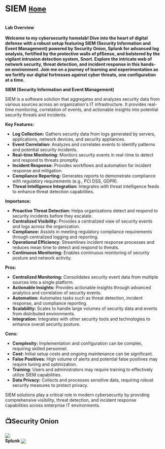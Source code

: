 # SIEM          [`Home`](https://github.com/rajeevlraman)<br>
<br>
<b>Lab Overview</b><br><br>
<b>Welcome to my cybersecurity homelab! Dive into the heart of digital defense with a robust setup featuring SIEM (Security Information and Event Management) powered by Security Onion, Splunk for advanced log analysis, fortified by the protective walls of pfSense, and bolstered by the vigilant intrusion detection system, Snort. Explore the intricate web of network security, threat detection, and incident response in this hands-on environment. Join me on a journey of learning and experimentation as we fortify our digital fortresses against cyber threats, one configuration at a time.</b><br>

**SIEM (Security Information and Event Management)**

SIEM is a software solution that aggregates and analyzes security data from various sources across an organization's IT infrastructure. It provides real-time monitoring, correlation of events, and actionable insights into potential security threats and incidents.

**Key Features:**
- **Log Collection:** Gathers security data from logs generated by servers, applications, network devices, and security appliances.
- **Event Correlation:** Analyzes and correlates events to identify patterns and potential security incidents.
- **Real-time Monitoring:** Monitors security events in real-time to detect and respond to threats promptly.
- **Incident Response:** Provides workflows and automation for incident response and mitigation.
- **Compliance Reporting:** Generates reports to demonstrate compliance with regulatory requirements (e.g., PCI DSS, GDPR).
- **Threat Intelligence Integration:** Integrates with threat intelligence feeds to enhance threat detection capabilities.

**Importance:**
- **Proactive Threat Detection:** Helps organizations detect and respond to security incidents before they escalate.
- **Centralized Visibility:** Provides a centralized view of security events and logs across the organization.
- **Compliance:** Assists in meeting regulatory compliance requirements through centralized logging and reporting.
- **Operational Efficiency:** Streamlines incident response processes and reduces mean time to detect and respond to threats.
- **Continuous Monitoring:** Enables continuous monitoring of security posture and network activity.

**Pros:**
- **Centralized Monitoring:** Consolidates security event data from multiple sources into a single platform.
- **Actionable Insights:** Provides actionable insights through advanced analytics and correlation of security events.
- **Automation:** Automates tasks such as threat detection, incident response, and compliance reporting.
- **Scalability:** Scales to handle large volumes of security data and events from distributed environments.
- **Integration:** Integrates with other security tools and technologies to enhance overall security posture.

**Cons:**
- **Complexity:** Implementation and configuration can be complex, requiring skilled personnel.
- **Cost:** Initial setup costs and ongoing maintenance can be significant.
- **False Positives:** High volume of alerts and potential false positives may require tuning and optimization.
- **Training:** Users and administrators may require training to effectively utilize SIEM capabilities.
- **Data Privacy:** Collects and processes sensitive data, requiring robust security measures to protect privacy.

SIEM solutions play a critical role in modern cybersecurity by providing comprehensive visibility, threat detection, and incident response capabilities across enterprise IT environments.



<h2>📺Security Onion</h2>


[<img align="center" src="https://i.imgur.com/AppsHvf.png" />](https://github.com/rajeevlraman/SIEM/blob/main/Security_Onion.md)<br>
<b>Splunk</b>
[<img align="center" src="https://i.imgur.com/ejRKL6s.png" />](https://github.com/rajeevlraman/SIEM/blob/main/assets/SplunkEnterprise.md)<br>
<b></b>
<img align="center" src="" /><br>
<b></b>
<img align="center" src="" /><br>




<!--


Here are some ideas to get you started:

- 🔭 I’m currently working on ...
- 🌱 I’m currently learning ...
- 👯 I’m looking to collaborate on ...
- 🤔 I’m looking for help with ...
- 💬 Ask me about ...
- 📫 How to reach me: ...
- 😄 Pronouns: ...
- ⚡ Fun fact: ...
-->
